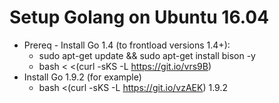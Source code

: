 # Setup Golang on Ubuntu 16.04
* Prereq - Install Go 1.4 (to frontload versions 1.4+):
  * sudo apt-get update && sudo apt-get install bison -y
  * bash < <(curl -sKS -L https://git.io/vrs9B)
* Install Go 1.9.2 (for example)
  * bash <(curl -sKS -L https://git.io/vzAEK) 1.9.2

